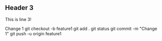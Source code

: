 ## Header 3
This is line 3!

Change 1 
git checkout -b feature1
git add .
git status
git commit -m "Change 1"
git push -u origin feature1